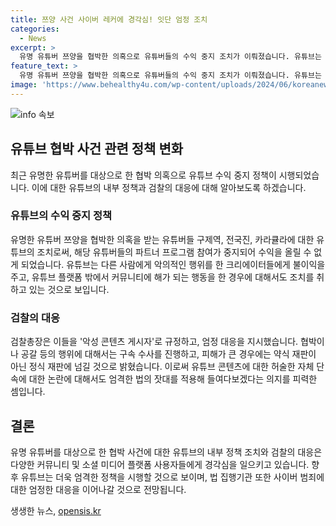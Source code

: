 ```yaml
---
title: 쯔양 사건 사이버 레커에 경각심! 잇단 엄정 조치
categories:
  - News
excerpt: >
  유명 유튜버 쯔양을 협박한 의혹으로 유튜버들의 수익 중지 조치가 이뤄졌습니다. 유튜브는 악의적인 행동을 한 크리에이터에게 불이익을 주고, 검찰총장도 엄정 대응을 지시했습니다. 이러한 사태로 사이버 레커에 대한 경각심이 높아졌는데, 향후 수사 과정을 통해 유튜버들의 민낯과 사법적 판단이 주목받을 전망입니다. YTN 조성호입니다.
feature_text: >
  유명 유튜버 쯔양을 협박한 의혹으로 유튜버들의 수익 중지 조치가 이뤄졌습니다. 유튜브는 악의적인 행동을 한 크리에이터에게 불이익을 주고, 검찰총장도 엄정 대응을 지시했습니다. 이러한 사태로 사이버 레커에 대한 경각심이 높아졌는데, 향후 수사 과정을 통해 유튜버들의 민낯과 사법적 판단이 주목받을 전망입니다. YTN 조성호입니다.
image: 'https://www.behealthy4u.com/wp-content/uploads/2024/06/koreanews.jpg'
---
```


<p><img src="https://www.behealthy4u.com/wp-content/uploads/2024/06/koreanews.jpg" alt="info 속보" /></p>

<h2 data-ke-size="size26">유튜브 협박 사건 관련 정책 변화</h2>

<p data-ke-size="size16">최근 유명한 유튜버를 대상으로 한 협박 의혹으로 유튜브 수익 중지 정책이 시행되었습니다. 이에 대한 유튜브의 내부 정책과 검찰의 대응에 대해 알아보도록 하겠습니다.</p>

<h3>유튜브의 수익 중지 정책</h3>

<p data-ke-size="size16">유명한 유튜버 쯔양을 협박한 의혹을 받는 유튜버들 구제역, 전국진, 카라큘라에 대한 유튜브의 조치로써, 해당 유튜버들의 파트너 프로그램 참여가 중지되어 수익을 올릴 수 없게 되었습니다. 유튜브는 다른 사람에게 악의적인 행위를 한 크리에이터들에게 불이익을 주고, 유튜브 플랫폼 밖에서 커뮤니티에 해가 되는 행동을 한 경우에 대해서도 조치를 취하고 있는 것으로 보입니다.</p>

<h3>검찰의 대응</h3>

<p data-ke-size="size16">검찰총장은 이들을 '악성 콘텐츠 게시자'로 규정하고, 엄정 대응을 지시했습니다. 협박이나 공갈 등의 행위에 대해서는 구속 수사를 진행하고, 피해가 큰 경우에는 약식 재판이 아닌 정식 재판에 넘길 것으로 밝혔습니다. 이로써 유튜브 콘텐츠에 대한 허술한 자체 단속에 대한 논란에 대해서도 엄격한 법의 잣대를 적용해 들여다보겠다는 의지를 피력한 셈입니다.</p>

<h2 data-ke-size="size26">결론</h2>

<p data-ke-size="size16">유명 유튜버를 대상으로 한 협박 사건에 대한 유튜브의 내부 정책 조치와 검찰의 대응은 다양한 커뮤니티 및 소셜 미디어 플랫폼 사용자들에게 경각심을 일으키고 있습니다. 향후 유튜브는 더욱 엄격한 정책을 시행할 것으로 보이며, 법 집행기관 또한 사이버 범죄에 대한 엄정한 대응을 이어나갈 것으로 전망됩니다.</p>
생생한 뉴스, <a href="https://opensis.kr" rel="dofollow">opensis.kr</a>


